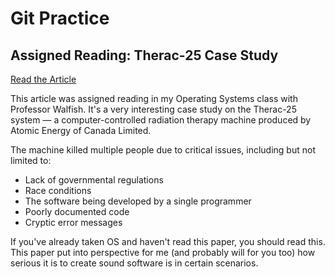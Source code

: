 # Git Practice

## Assigned Reading: Therac-25 Case Study

[Read the Article](http://sunnyday.mit.edu/papers/therac.pdf)

This article was assigned reading in my Operating Systems class with Professor Walfish. It's a very interesting case study on the Therac-25 system — a computer-controlled radiation therapy machine produced by Atomic Energy of Canada Limited.

The machine killed multiple people due to critical issues, including but not limited to:

- Lack of governmental regulations
- Race conditions
- The software being developed by a single programmer
- Poorly documented code
- Cryptic error messages

If you've already taken OS and haven't read this paper, you should read this. This paper put into perspective for me (and probably will for you too) how serious it is to create sound software is in certain scenarios.
